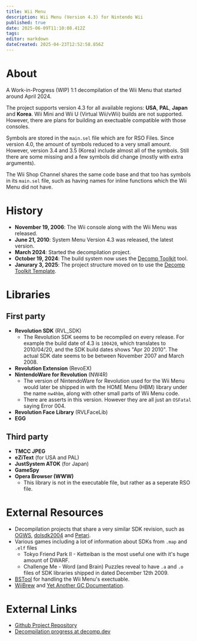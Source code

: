 ```yaml
---
title: Wii Menu
description: Wii Menu (Version 4.3) for Nintendo Wii
published: true
date: 2025-06-09T11:10:08.412Z
tags: 
editor: markdown
dateCreated: 2025-04-23T12:52:58.856Z
---
```


About
=====

A Work-in-Progress (WIP) 1:1 decompilation of the Wii Menu that started around April 2024.  

The project supports version 4.3 for all available regions: **USA**, **PAL**, **Japan** and **Korea**. Wii Mini and Wii U (Virtual Wii/vWii) builds are not supported. However, there are plans for building an exectuable compatible with those consoles.  

Symbols are stored in the `main.sel` file which are for RSO Files. Since version 4.0, the amount of symbols reduced to a very small amount. However, version 3.4 and 3.5 (Korea) include almost all of the symbols. Still there are some missing and a few symbols did change (mostly with extra arguments).  

The Wii Shop Channel shares the same code base and that too has symbols in its `main.sel` file, such as having names for inline functions which the Wii Menu did not have.

History
=======

* **November 19, 2006**: The Wii console along with the Wii Menu was released.
* **June 21, 2010**: System Menu Version 4.3 was released, the latest version.
* **March 2024**: Started the decompilation project.
* **October 19, 2024**: The build system now uses the [Decomp Toolkit](https://github.com/encounter/decomp-toolkit) tool.
* **Janurary 3, 2025**: The project structure moved on to use the [Decomp Toolkit Template](https://github.com/encounter/dtk-template).

Libraries
=========

First party
-----------

* **Revolution SDK** (RVL_SDK)
  * The Revolution SDK seems to be recompiled on every release. For example the build date of 4.3 is `100420`, which translates to 2010/04/20, and the SDK build dates shows "Apr 20 2010". The actual SDK date seems to be between November 2007 and March 2008.
* **Revolution Extension** (RevoEX)
* **NintendoWare for Revolution** (NW4R)
  * The version of NintendoWare for Revolution used for the Wii Menu would later be shipped in with the HOME Menu (HBM) library under the name `nw4hbm`, along with other small parts of Wii Menu code.
  * There are asserts in this version. However they are all just an `OSFatal` saying Error 004.
* **Revolution Face Library** (RVLFaceLib)
* **EGG**

Third party
-----------

* **TMCC JPEG**
* **eZiText** (for USA and PAL)
* **JustSystem ATOK** (for Japan)
* **GameSpy**
* **Opera Browser (WWW)**
  * This library is not in the executable file, but rather as a seperate RSO file.

External Resources
==================

* Decompilation projects that share a very similar SDK revision, such as [OGWS](https://github.com/kiwi515/ogws), [dolsdk2004](https://github.com/doldecomp/dolsdk2004) and [Petari](https://github.com/SMGCommunity/Petari).
* Various games including a lot of information about SDKs from `.map` and `.elf` files
  * Tokyo Friend Park II - Ketteiban is the most useful one with it's huge amount of DWARF.
  * Challenge Me -  Word (and Brain) Puzzles reveal to have `.a` and `.o` files of SDK libraries shipped in dated December 12th 2009.
* [BSTool](https://github.com/koopthekoopa/BSTool) for handling the Wii Menu's exectuable.
* [WiiBrew](https://wiibrew.org/wiki/Main_Page) and [Yet Another GC Documentation](https://www.gc-forever.com/yagcd).

External Links
==============

* [Github Project Repository](https://github.com/koopthekoopa/wii-ipl)
* [Decompilation progress at decomp.dev](https://decomp.dev/koopthekoopa/wii-ipl)
